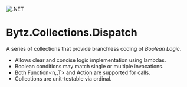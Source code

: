 ![.NET](https://github.com/Scuba-Blue/Bytz.Collections.Dispatch/workflows/.NET/badge.svg)

# Bytz.Collections.Dispatch

A series of collections that provide branchless coding of _Boolean Logic_.

*   Allows clear and concise logic implementation using lambdas.
*   Boolean conditions may match single or multiple invocations.
*   Both Function<n,,T> and Action<T> are supported for calls.
*   Collections are unit-testable via ordinal.
